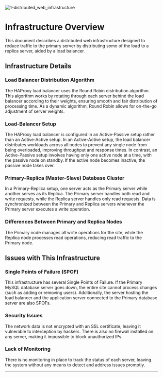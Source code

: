 ![1-distributed_web_infrastructure](https://github.com/Freddy-cod/alx-system_engineering-devops/assets/72683354/c72636f8-483c-4a4d-8f55-fcb0839ed3d0)

# Infrastructure Overview

This document describes a distributed web infrastructure designed to reduce traffic to the primary server by distributing some of the load to a replica server, aided by a load balancer.

## Infrastructure Details

### Load Balancer Distribution Algorithm
The HAProxy load balancer uses the Round Robin distribution algorithm. This algorithm works by rotating through each server behind the load balancer according to their weights, ensuring smooth and fair distribution of processing time. As a dynamic algorithm, Round Robin allows for on-the-go adjustment of server weights.

### Load-Balancer Setup
The HAProxy load balancer is configured in an Active-Passive setup rather than an Active-Active setup. In an Active-Active setup, the load balancer distributes workloads across all nodes to prevent any single node from being overloaded, improving throughput and response times. In contrast, an Active-Passive setup involves having only one active node at a time, with the passive node on standby. If the active node becomes inactive, the passive node takes over.

### Primary-Replica (Master-Slave) Database Cluster
In a Primary-Replica setup, one server acts as the Primary server while another serves as its Replica. The Primary server handles both read and write requests, while the Replica server handles only read requests. Data is synchronized between the Primary and Replica servers whenever the Primary server executes a write operation.

### Differences Between Primary and Replica Nodes
The Primary node manages all write operations for the site, while the Replica node processes read operations, reducing read traffic to the Primary node.

## Issues with This Infrastructure

### Single Points of Failure (SPOF)
This infrastructure has several Single Points of Failure. If the Primary MySQL database server goes down, the entire site cannot process changes (such as adding or removing users). Additionally, the server hosting the load balancer and the application server connected to the Primary database server are also SPOFs.

### Security Issues
The network data is not encrypted with an SSL certificate, leaving it vulnerable to interception by hackers. There is also no firewall installed on any server, making it impossible to block unauthorized IPs.

### Lack of Monitoring
There is no monitoring in place to track the status of each server, leaving the system without any means to detect and address issues promptly.

---
